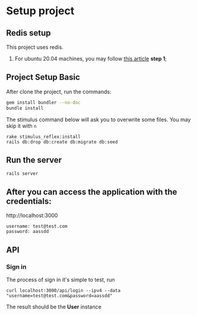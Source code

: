 # Setup project

## Redis setup

This project uses redis.

1. For ubuntu 20.04 machines, you may follow [this article](https://www.digitalocean.com/community/tutorials/how-to-install-and-secure-redis-on-ubuntu-20-04-pt) **step 1**;

## Project Setup Basic

After clone the project, run the commands:

```bash
gem install bundler --no-doc
bundle install
```
The stimulus command below will ask you to overwrite some files. You may skip it with `n`
```
rake stimulus_reflex:install
rails db:drop db:create db:migrate db:seed
```

## Run the server

```
rails server
```

## After you can access the application with the credentials:

http://localhost:3000

```
username: test@test.com
password: aassdd
```

## API

### Sign in

The process of sign in it's simple to test, run

```
curl localhost:3000/api/login --ipv4 --data "username=test@test.com&password=aassdd"
```

The result should be the **User** instance
